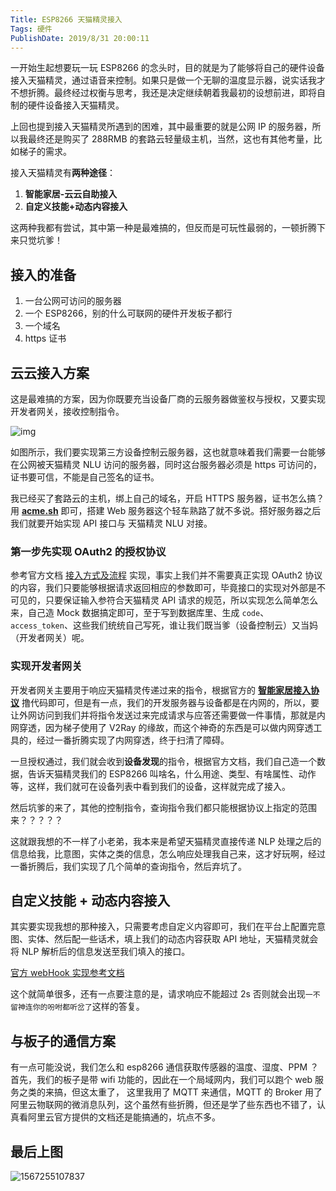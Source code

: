 ```yaml
---
Title: ESP8266 天猫精灵接入
Tags: 硬件
PublishDate: 2019/8/31 20:00:11
---
```


一开始生起想要玩一玩 ESP8266 的念头时，目的就是为了能够将自己的硬件设备接入天猫精灵，通过语音来控制。如果只是做一个无聊的温度显示器，说实话我才不想折腾。最终经过权衡与思考，我还是决定继续朝着我最初的设想前进，即将自制的硬件设备接入天猫精灵。

上回也提到接入天猫精灵所遇到的困难，其中最重要的就是公网 IP 的服务器，所以我最终还是购买了 288RMB 的套路云轻量级主机，当然，这也有其他考量，比如梯子的需求。

接入天猫精灵有**两种途径**：

1. **智能家居-云云自助接入**
2. **自定义技能+动态内容接入**

这两种我都有尝试，其中第一种是最难搞的，但反而是可玩性最弱的，一顿折腾下来只觉坑爹！

## 接入的准备

1. 一台公网可访问的服务器 
2. 一个 ESP8266，别的什么可联网的硬件开发板子都行
3. 一个域名
4. https 证书

## 云云接入方案

这是最难搞的方案，因为你既要充当设备厂商的云服务器做鉴权与授权，又要实现开发者网关，接收控制指令。

![img](https://ksana.oss-cn-shenzhen.aliyuncs.com/articles/imgs/ESP8266天猫精灵接入/LB1VWxkblDH8KJjSspnXXbNAVXa.png)

如图所示，我们要实现第三方设备控制云服务器，这也就意味着我们需要一台能够在公网被天猫精灵 NLU 访问的服务器，同时这台服务器必须是 https 可访问的，证书要可信，不能是自己签名的证书。

我已经买了套路云的主机，绑上自己的域名，开启 HTTPS 服务器，证书怎么搞？用 **[acme.sh](https://github.com/Neilpang/acme.sh)** 即可，搭建 Web 服务器这个轻车熟路了就不多说。搭好服务器之后我们就要开始实现 API 接口与 天猫精灵 NLU 对接。

### 第一步先实现 OAuth2 的授权协议

参考官方文档 [接入方式及流程](https://doc-bot.tmall.com/docs/doc.htm?spm=0.7629140.0.0.4f5c1780cDZUgT&treeId=393&articleId=106999&docType=1) 实现，事实上我们并不需要真正实现 OAuth2 协议的内容，我们只要能够根据请求返回相应的参数即可，毕竟接口的实现对外部是不可见的，只要保证输入参符合天猫精灵 API 请求的规范，所以实现怎么简单怎么来，自己造 Mock 数据搞定即可，至于写到数据库里、生成 `code`、`access_token`、这些我们统统自己写死，谁让我们既当爹（设备控制云）又当妈（开发者网关）呢。

### 实现开发者网关

开发者网关主要用于响应天猫精灵传递过来的指令，根据官方的 **[智能家居接入协议](https://doc-bot.tmall.com/docs/doc.htm?spm=0.7629140.0.0.3ac91780LIy0zW&treeId=393&articleId=108264&docType=1)** 撸代码即可，但是有一点，我们的开发服务器与设备都是在内网的，所以，要让外网访问到我们并将指令发送过来完成请求与应答还需要做一件事情，那就是内网穿透，因为梯子使用了 V2Ray 的缘故，而这个神奇的东西是可以做内网穿透工具的，经过一番折腾实现了内网穿透，终于扫清了障碍。

一旦授权通过，我们就会收到**设备发现**的指令，根据官方文档，我们自己造一个数据，告诉天猫精灵我们的 ESP8266 叫啥名，什么用途、类型、有啥属性、动作等，这样，我们就可在设备列表中看到我们的设备，这样就完成了接入。

然后坑爹的来了，其他的控制指令，查询指令我们都只能根据协议上指定的范围来？？？？？

这就跟我想的不一样了小老弟，我本来是希望天猫精灵直接传递 NLP 处理之后的信息给我，比意图，实体之类的信息，怎么响应处理我自己来，这才好玩啊，经过一番折腾后，我们实现了几个简单的查询指令，然后弃坑了。

## 自定义技能 + 动态内容接入

其实要实现我想的那种接入，只需要考虑自定义内容即可，我们在平台上配置完意图、实体、然后配一些话术，填上我们的动态内容获取 API 地址，天猫精灵就会将 NLP 解析后的信息发送至我们填入的接口。

[官方 webHook 实现参考文档](https://doc-bot.tmall.com/docs/doc.htm?spm=0.7629140.0.0.470b1780qMRv4T&treeId=393&articleId=106952&docType=1)

这个就简单很多，还有一点要注意的是，请求响应不能超过 2s 否则就会出现`一不留神连你的吩咐都听岔了`这样的答复。

## 与板子的通信方案

有一点可能没说，我们怎么和 esp8266 通信获取传感器的温度、湿度、PPM ？首先，我们的板子是带 wifi 功能的，因此在一个局域网内，我们可以跑个 web 服务之类的来搞，但这太重了， 这里我用了 MQTT 来通信，MQTT 的 Broker 用了阿里云物联网的微消息队列，这个虽然有些折腾，但还是学了些东西也不错了，认真看阿里云官方提供的文档还是能搞通的，坑点不多。

## 最后上图

![1567255107837](https://ksana.oss-cn-shenzhen.aliyuncs.com/articles/imgs/ESP8266天猫精灵接入/1567255107837.png)